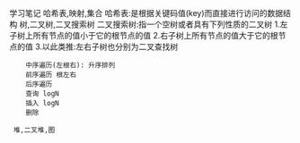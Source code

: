 学习笔记
     哈希表,映射,集合
     哈希表:是根据关键码值(key)而直接进行访问的数据结构
     树,二叉树,二叉搜索树
     二叉搜索树:指一个空树或者具有下列性质的二叉树
        1.左子树上所有节点的值小于它的根节点的值
        2.右子树上所有节点的值大于它的根节点的值
        3.以此类推:左右子树也分别为二叉查找树
        
        中序遍历(左根右): 升序排列
        前序遍历 根左右
        后序遍历  
        查询 logN
        插入 logN
        删除
        
     堆,二叉堆,图